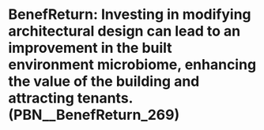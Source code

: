 # BenefReturn: __Investing in modifying architectural design can lead to an improvement in the built environment microbiome, enhancing the value of the building and attracting tenants.__ (PBN__BenefReturn_269)

